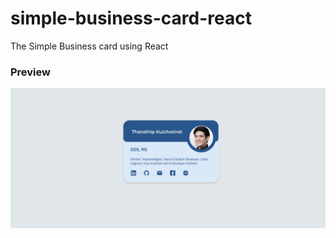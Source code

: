 # simple-business-card-react
The Simple Business card using React

### Preview
<img src="Screenshot 2022-12-28 at 6.08.01 PM.png">
